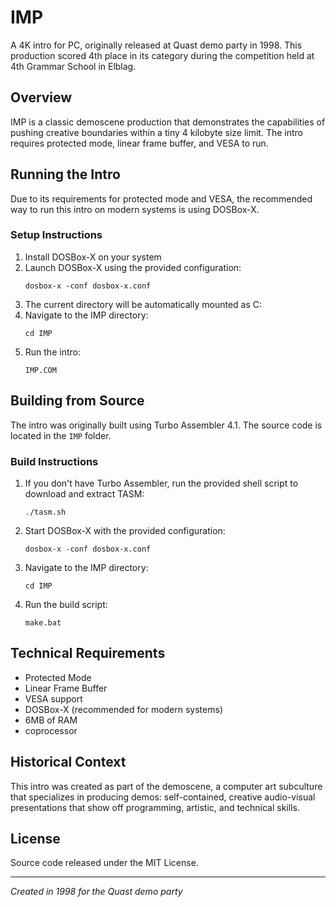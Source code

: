 # IMP

A 4K intro for PC, originally released at Quast demo party in 1998. This production scored 4th place in its category during the competition held at 4th Grammar School in Elblag.

## Overview

IMP is a classic demoscene production that demonstrates the capabilities of pushing creative boundaries within a tiny 4 kilobyte size limit. The intro requires protected mode, linear frame buffer, and VESA to run.

## Running the Intro

Due to its requirements for protected mode and VESA, the recommended way to run this intro on modern systems is using DOSBox-X.

### Setup Instructions

1. Install DOSBox-X on your system
2. Launch DOSBox-X using the provided configuration:
   ```
   dosbox-x -conf dosbox-x.conf
   ```
3. The current directory will be automatically mounted as C:
4. Navigate to the IMP directory:
   ```
   cd IMP
   ```
5. Run the intro:
   ```
   IMP.COM
   ```

## Building from Source

The intro was originally built using Turbo Assembler 4.1. The source code is located in the `IMP` folder.

### Build Instructions

1. If you don't have Turbo Assembler, run the provided shell script to download and extract TASM:
   ```
   ./tasm.sh
   ```

2. Start DOSBox-X with the provided configuration:
   ```
   dosbox-x -conf dosbox-x.conf
   ```

3. Navigate to the IMP directory:
   ```
   cd IMP
   ```

4. Run the build script:
   ```
   make.bat
   ```

## Technical Requirements

- Protected Mode
- Linear Frame Buffer
- VESA support
- DOSBox-X (recommended for modern systems)
- 6MB of RAM
- coprocessor

## Historical Context

This intro was created as part of the demoscene, a computer art subculture that specializes in producing demos: self-contained, creative audio-visual presentations that show off programming, artistic, and technical skills.

## License

Source code released under the MIT License.

---
*Created in 1998 for the Quast demo party*
